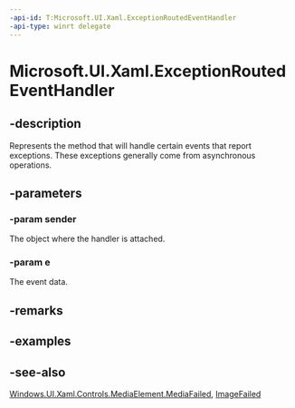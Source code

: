 ```yaml
---
-api-id: T:Microsoft.UI.Xaml.ExceptionRoutedEventHandler
-api-type: winrt delegate
---
```

<!-- Delegate syntax.
public delegate void ExceptionRoutedEventHandler(System.Object sender, Microsoft.UI.Xaml.ExceptionRoutedEventArgs e)
-->
# Microsoft.UI.Xaml.ExceptionRoutedEventHandler

## -description

Represents the method that will handle certain events that report exceptions. These exceptions generally come from asynchronous operations.

## -parameters

### -param sender

The object where the handler is attached.

### -param e

The event data.

## -remarks

## -examples

## -see-also

[Windows.UI.Xaml.Controls.MediaElement.MediaFailed](/uwp/api/windows.ui.xaml.controls.mediaelement.mediafailed), [ImageFailed](../microsoft.ui.xaml.controls/image_imagefailed.md)

